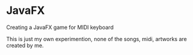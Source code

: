 # JavaFX
Creating a JavaFX game for MIDI keyboard

This is just my own experimention, none of the songs, midi, artworks are created by me. 
